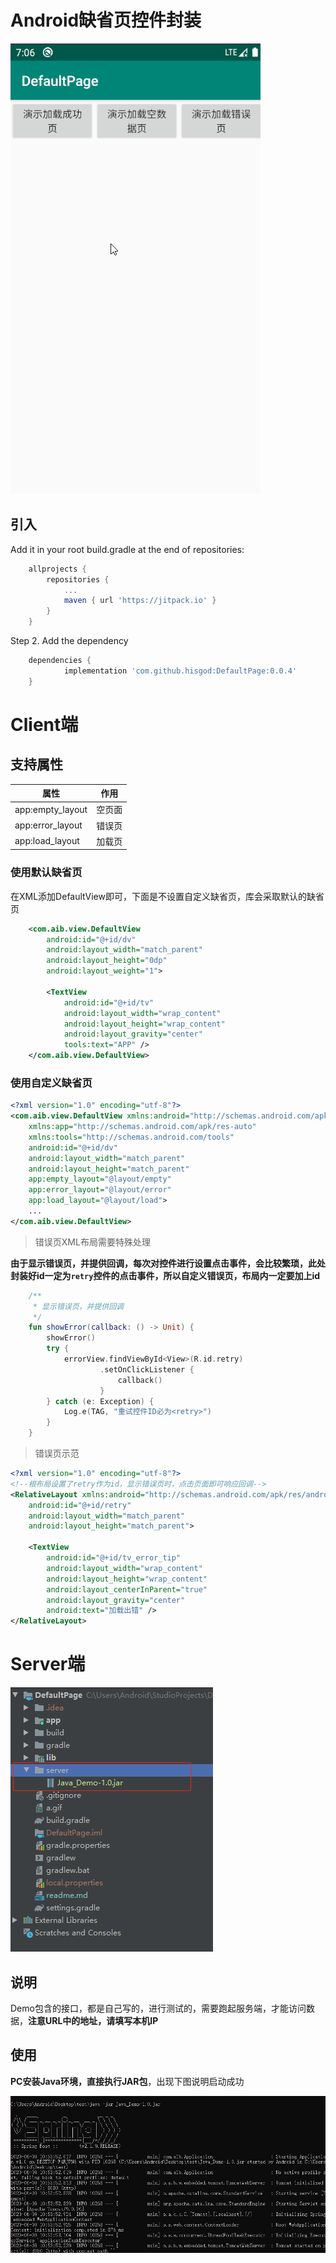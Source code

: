 # Android缺省页控件封装

![](a.gif)

## 引入

Add it in your root build.gradle at the end of repositories:
```groovy
	allprojects {
		repositories {
			...
			maven { url 'https://jitpack.io' }
		}
	}
```
Step 2. Add the dependency
```groovy
	dependencies {
	        implementation 'com.github.hisgod:DefaultPage:0.0.4'
	}
```

# Client端

## 支持属性

| 属性             | 作用   |
| ---------------- | ------ |
| app:empty_layout | 空页面 |
| app:error_layout | 错误页 |
| app:load_layout  | 加载页 |

### 使用默认缺省页

在XML添加DefaultView即可，下面是不设置自定义缺省页，库会采取默认的缺省页

```xml
    <com.aib.view.DefaultView
        android:id="@+id/dv"
        android:layout_width="match_parent"
        android:layout_height="0dp"
        android:layout_weight="1">

        <TextView
            android:id="@+id/tv"
            android:layout_width="wrap_content"
            android:layout_height="wrap_content"
            android:layout_gravity="center"
            tools:text="APP" />
    </com.aib.view.DefaultView>
```

### 使用自定义缺省页

```xml
<?xml version="1.0" encoding="utf-8"?>
<com.aib.view.DefaultView xmlns:android="http://schemas.android.com/apk/res/android"
    xmlns:app="http://schemas.android.com/apk/res-auto"
    xmlns:tools="http://schemas.android.com/tools"
    android:id="@+id/dv"
    android:layout_width="match_parent"
    android:layout_height="match_parent"
    app:empty_layout="@layout/empty"
    app:error_layout="@layout/error"
    app:load_layout="@layout/load">
	...
</com.aib.view.DefaultView>
```

> 错误页XML布局需要特殊处理

**由于显示错误页，并提供回调，每次对控件进行设置点击事件，会比较繁琐，此处封装好id一定为`retry`控件的点击事件，所以自定义错误页，布局内一定要加上id**

```kotlin
    /**
     * 显示错误页，并提供回调
     */
    fun showError(callback: () -> Unit) {
        showError()
        try {
            errorView.findViewById<View>(R.id.retry)
                    .setOnClickListener {
                        callback()
                    }
        } catch (e: Exception) {
            Log.e(TAG, "重试控件ID必为<retry>")
        }
    }
```

> 错误页示范

```xml
<?xml version="1.0" encoding="utf-8"?>
<!--根布局设置了retry作为id，显示错误页时，点击页面即可响应回调-->
<RelativeLayout xmlns:android="http://schemas.android.com/apk/res/android"
    android:id="@+id/retry"
    android:layout_width="match_parent"
    android:layout_height="match_parent">

    <TextView
        android:id="@+id/tv_error_tip"
        android:layout_width="wrap_content"
        android:layout_height="wrap_content"
        android:layout_centerInParent="true"
        android:layout_gravity="center"
        android:text="加载出错" />
</RelativeLayout>
```

# Server端

![](微信截图_20200609113901.png)

## 说明

Demo包含的接口，都是自己写的，进行测试的，需要跑起服务端，才能访问数据，**注意URL中的地址，请填写本机IP**

## 使用

**PC安装Java环境，直接执行JAR包**，出现下图说明启动成功

![](微信截图_20200609114307.png)